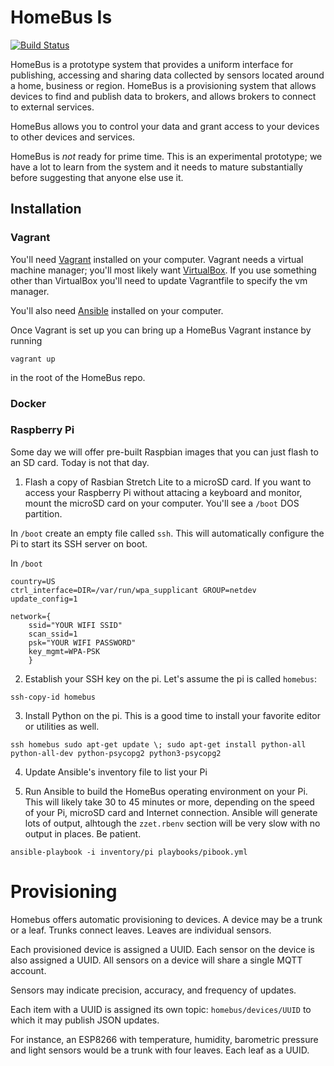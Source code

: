 # HomeBus Is

[![Build Status](https://travis-ci.com/HomeBusProjects/homebus-recorder.svg?branch=master)](https://travis-ci.com/HomeBusProjects/homebus-recorder)

HomeBus is a prototype system that provides a uniform interface for publishing, accessing and sharing data collected by
sensors located around a home, business or region. HomeBus is a provisioning system that allows devices to find and publish data to brokers, and allows brokers to connect to external services.

HomeBus allows you to control your data and grant access to your devices to other devices and services. 

HomeBus is *not* ready for prime time. This is an experimental prototype; we have a lot to learn from the system and it needs to mature substantially  before suggesting that anyone else use it.

## Installation

### Vagrant

You'll need [Vagrant](https://vagrantup.com) installed on your computer. Vagrant needs a virtual machine manager; you'll most likely want [VirtualBox](https://www.virtualbox.org/). If you use something other than VirtualBox you'll need to update Vagrantfile to specify the vm manager.

You'll also need [Ansible](https://docs.ansible.com/ansible/latest/installation_guide/intro_installation.html) installed on your computer.

Once Vagrant is set up you can bring up a HomeBus Vagrant instance by running

```
vagrant up
```

in the root of the HomeBus repo.

### Docker

### Raspberry Pi

Some day we will offer pre-built Raspbian images that you can just flash to an SD card. Today is not that day.

1. Flash a copy of Rasbian Stretch Lite to a microSD card. If you want to access your Raspberry Pi without attacing a keyboard and monitor, mount the microSD card on your computer. You'll see a `/boot` DOS partition.

In `/boot` create an empty file called `ssh`. This will automatically configure the Pi to start its SSH server on boot.

In `/boot`

```
country=US
ctrl_interface=DIR=/var/run/wpa_supplicant GROUP=netdev
update_config=1

network={
	ssid="YOUR WIFI SSID"
	scan_ssid=1
	psk="YOUR WIFI PASSWORD"
	key_mgmt=WPA-PSK
	}
```


2. Establish your SSH key on the pi. Let's assume the pi is called `homebus`:

```ssh-copy-id homebus```

3. Install Python on the pi. This is a good time to install your favorite editor or utilities as well.

```
ssh homebus sudo apt-get update \; sudo apt-get install python-all python-all-dev python-psycopg2 python3-psycopg2
```

4. Update Ansible's inventory file to list your Pi

5. Run Ansible to build the HomeBus operating environment on your Pi. This will likely take 30 to 45 minutes or more, depending on the speed of your Pi, microSD card and Internet connection. Ansible will generate lots of output, alhtough the `zzet.rbenv` section will be very slow with no output in places. Be patient.

```
ansible-playbook -i inventory/pi playbooks/pibook.yml
```

# Provisioning

Homebus offers automatic provisioning to devices. A device may be a trunk or a leaf. Trunks connect leaves. Leaves are individual sensors.

Each provisioned device is assigned a UUID. Each sensor on the device is also assigned a UUID. All sensors on a device will share a single MQTT account.

Sensors may indicate precision, accuracy, and frequency of updates.

Each item with a UUID is assigned its own topic: `homebus/devices/UUID` to which it may publish JSON updates.

For instance, an ESP8266 with temperature, humidity, barometric pressure and light sensors would be a trunk with four leaves. Each leaf as a UUID. 

